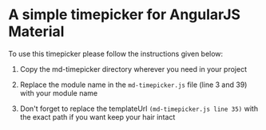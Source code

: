 # A simple timepicker for AngularJS Material

To use this timepicker please follow the instructions given below:

1. Copy the md-timepicker directory wherever you need in your project

2. Replace the module name in the `md-timepicker.js` file (line 3 and 39) with your module name

3. Don't forget to replace the templateUrl `(md-timepicker.js line 35)` with the exact path if you want keep your hair intact
